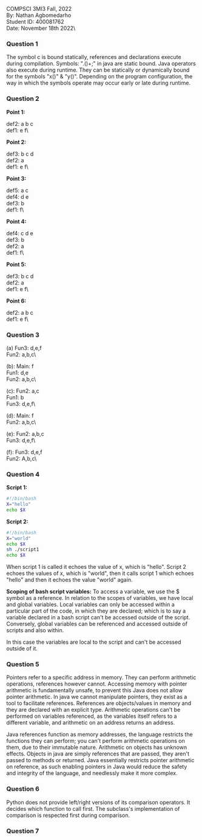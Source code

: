 COMPSCI 3MI3 Fall, 2022\
By: Nathan Agbomedarho\
Student ID: 400081762\
Date: November 18th 2022\

### Question 1

The symbol c is bound statically, references and declarations execute during compilation. Symbols: ".()+;" in java are static bound. Java operators also execute during runtime. They can be statically or dynamically bound for the symbols "x()" & "y()". Depending on the program configuration, the way in which the symbols operate may occur early or late during runtime.

### Question 2
**Point 1:** 

def2: a b c\
def1: e f\

**Point 2:**

def3: b c d\
def2: a\
def1: e f\

**Point 3:** 

def5: a c\
def4: d e\
def3: b\
def1: f\

**Point 4:** 

def4: c d e\
def3: b\
def2: a\
def1: f\

**Point 5:** 

def3: b c d\
def2: a\
def1: e f\

**Point 6:** 

def2: a b c\
def1: e f\

### Question 3


(a)
Fun3: d,e,f\
Fun2: a,b,c\

(b): 
Main: f\
Fun1: d,e\
Fun2: a,b,c\

(c):
Fun2: a,c\
Fun1: b\
Fun3: d,e,f\

(d): 
Main: f\
Fun2: a,b,c\

(e):
Fun2: a,b,c\
Fun3: d,e,f\

(f):
Fun3: d,e,f\
Fun2: A,b,c\

### Question 4

**Script 1:**

``` bash
#!/bin/bash
X="hello"
echo $X
```

**Script 2:**

```bash
#!/bin/bash
X="world"
echo $X
sh ./script1
echo $X
```

When script 1 is called it echoes the value of x, which is "hello". Script 2 echoes the values of x, which is "world", then it calls script 1 which echoes "hello" and then it echoes the value "world" again.

**Scoping of bash script variables:**
To access a variable, we use the $ symbol as a reference. In relation to the scopes of variables, we have local and global variables. Local variables can only be accessed within a particular part of the code, in which they are declared; which is to say a variable declared in a bash script can't be accessed outside of the script. Conversely,  global variables can be referenced and accessed outside of scripts and also within.

In this case the variables are local to the script and can't be accessed outside of it.

### Question 5

Pointers refer to a specific address in memory. They can perform arithmetic operations, references however cannot. Accessing memory with pointer arithmetic is fundamentally unsafe, to prevent this Java does not allow pointer arithmetic. In java we cannot manipulate pointers, they exist as a tool to facilitate references. References are objects/values in memory and they are declared with an explicit type. Arithmetic operations can't be performed on variables referenced, as the variables itself refers to a different variable, and arithmetic on an address returns an address.

Java references function as memory addresses, the language restricts the functions they can perform; you can't perform arithmetic operations on them, due to their immutable nature. Arithmetic on objects has unknown effects. Objects in java are simply references that are passed, they aren't passed to methods or returned. Java essentially restricts pointer arithmetic on reference, as such enabling pointers in Java would reduce the safety and integrity of the language, and needlessly make it more complex.

### Question 6

Python does not provide left/right versions of its comparison operators. It decides which function to call first. The subclass's implementation of comparison is respected first during comparison.

### Question 7
